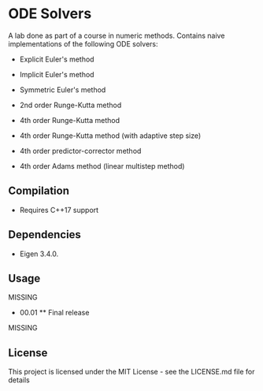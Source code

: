 # ODE Solvers

A lab done as part of a course in numeric methods. Contains naive implementations of the following ODE solvers:

* Explicit Euler's method

* Implicit Euler's method

* Symmetric Euler's method

* 2nd order Runge-Kutta method

* 4th order Runge-Kutta method

* 4th order Runge-Kutta method (with adaptive step size)

* 4th order predictor-corrector method

* 4th order Adams method (linear multistep method)

## Compilation

* Requires C++17 support

## Dependencies

* Eigen 3.4.0.

## Usage

MISSING

* 00.01
    ** Final release

MISSING

## License

This project is licensed under the MIT License - see the LICENSE.md file for details